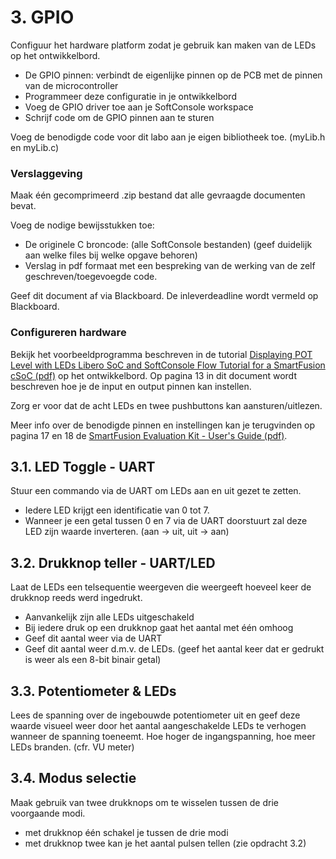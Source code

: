 # 3. GPIO

Configuur het hardware platform zodat je gebruik kan maken van de LEDs op het ontwikkelbord.
 * De GPIO pinnen: verbindt de eigenlijke pinnen op de PCB met de pinnen van de microcontroller
 * Programmeer deze configuratie in je ontwikkelbord
 * Voeg de GPIO driver toe aan je SoftConsole workspace
 * Schrijf code om de GPIO pinnen aan te sturen
 
Voeg de benodigde code voor dit labo aan je eigen bibliotheek toe. (myLib.h en myLib.c)

### Verslaggeving
Maak één gecomprimeerd .zip bestand dat alle gevraagde documenten bevat.

Voeg de nodige bewijsstukken toe:
 * De originele C broncode: (alle SoftConsole bestanden) (geef duidelijk aan welke files bij welke opgave behoren)
 * Verslag in pdf formaat met een bespreking van de werking van de zelf geschreven/toegevoegde code.

Geef dit document af via Blackboard. 
De inleverdeadline wordt vermeld op Blackboard.

### Configureren hardware
Bekijk het voorbeeldprogramma beschreven in de tutorial
[Displaying POT Level with LEDs Libero SoC and SoftConsole Flow Tutorial for a SmartFusion cSoC (pdf)](https://github.com/AP-Elektronica-ICT/EmbeddedSystems/raw/master/Documentation/0_Tutorials/POT%20levels%20on%20LED/SmartFusion_LiberoSoftConsole_POTlevel_tutorial_UG.pdf) 
op het ontwikkelbord. 
Op pagina 13 in dit document wordt beschreven hoe je de input en output pinnen kan instellen.

Zorg er voor dat de acht LEDs en twee pushbuttons kan aansturen/uitlezen.

Meer info over de benodigde pinnen en instellingen kan je terugvinden op pagina 17 en 18 de 
[SmartFusion Evaluation Kit - User's Guide (pdf)](https://github.com/AP-Elektronica-ICT/EmbeddedSystems/raw/master/Documentation/4_Hardware/1_A2F_Eval_Kit_UserGuide.pdf).


## 3.1. LED Toggle - UART
Stuur een commando via de UART  om LEDs aan en uit gezet te zetten.
 * Iedere LED krijgt een identificatie van 0 tot 7.
 * Wanneer je een getal tussen 0 en 7 via de UART doorstuurt zal deze LED zijn waarde inverteren. (aan -> uit, uit -> aan)

## 3.2. Drukknop teller - UART/LED
Laat de LEDs een telsequentie weergeven die weergeeft hoeveel keer de drukknop reeds werd ingedrukt.
 * Aanvankelijk zijn alle LEDs uitgeschakeld
 * Bij iedere druk op een drukknop gaat het aantal met één omhoog
 * Geef dit aantal weer via de UART
 * Geef dit aantal weer d.m.v. de LEDs. (geef het aantal keer dat er gedrukt is weer als een 8-bit binair getal)
 
## 3.3. Potentiometer & LEDs
Lees de spanning over de ingebouwde potentiometer uit en geef deze waarde visueel weer door het aantal aangeschakelde LEDs te verhogen wanneer de spanning toeneemt.
Hoe hoger de ingangspanning, hoe meer LEDs branden. (cfr. VU meter)

## 3.4. Modus selectie
Maak gebruik van twee drukknops om te wisselen tussen de drie voorgaande modi.
 * met drukknop één schakel je tussen de drie modi
 * met drukknop twee kan je het aantal pulsen tellen (zie opdracht 3.2)
